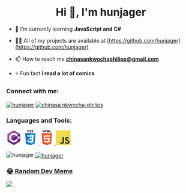 <h1 align="center">Hi 👋, I'm hunjager</h1>

- 🌱 I’m currently learning **JavaScript and C#**

- 👨‍💻 All of my projects are available at [https://github.com/hunjager](https://github.com/hunjager)

- 📫 How to reach me **chinasankwochaphilips@gmail.com**

- ⚡ Fun fact  **I read a lot of comics**

<h3 align="left">Connect with me:</h3>
<p align="left">
<a href="https://twitter.com/hunjager" target="blank"><img align="center" src="https://raw.githubusercontent.com/rahuldkjain/github-profile-readme-generator/master/src/images/icons/Social/twitter.svg" alt="hunjager" height="30" width="40" /></a>
<a href="https://linkedin.com/in/chinasa nkwocha-philips" target="blank"><img align="center" src="https://raw.githubusercontent.com/rahuldkjain/github-profile-readme-generator/master/src/images/icons/Social/linked-in-alt.svg" alt="chinasa nkwocha-philips" height="30" width="40" /></a>
</p>

<h3 align="left">Languages and Tools:</h3>
<img src="https://raw.githubusercontent.com/devicons/devicon/master/icons/csharp/csharp-original.svg" alt="csharp" width="40" height="40"/> </a> <a href="https://www.w3schools.com/css/" target="_blank" rel="noreferrer"> <img src="https://raw.githubusercontent.com/devicons/devicon/master/icons/css3/css3-original-wordmark.svg" alt="css3" width="40" height="40"/> </a> <a href="https://www.w3.org/html/" target="_blank" rel="noreferrer"> <img src="https://raw.githubusercontent.com/devicons/devicon/master/icons/html5/html5-original-wordmark.svg" alt="html5" width="40" height="40"/> </a> <a href="https://developer.mozilla.org/en-US/docs/Web/JavaScript" target="_blank" rel="noreferrer"> <img src="https://raw.githubusercontent.com/devicons/devicon/master/icons/javascript/javascript-original.svg" alt="javascript" width="40" height="40"/>
<p><img align="left" src="https://github-readme-stats.vercel.app/api/top-langs?username=hunjager&show_icons=true&locale=en&layout=compact" alt="hunjager" /></p>

<p>&nbsp;<img align="center" src="https://github-readme-stats.vercel.app/api?username=hunjager&show_icons=true&locale=en" alt="hunjager"/></p>

### 😂 Random Dev Meme
<img src='https://randommeme-five.vercel.app/' style="height: 400px;"/>

